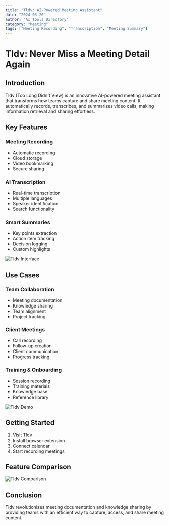 ```yaml
---
title: "Tldv: AI-Powered Meeting Assistant"
date: "2024-03-20"
author: "AI Tools Directory"
category: "Meeting"
tags: ["Meeting Recording", "Transcription", "Meeting Summary"]
---
```


# Tldv: Never Miss a Meeting Detail Again

## Introduction

Tldv (Too Long Didn't View) is an innovative AI-powered meeting assistant that transforms how teams capture and share meeting content. It automatically records, transcribes, and summarizes video calls, making information retrieval and sharing effortless.

## Key Features

### Meeting Recording
- Automatic recording
- Cloud storage
- Video bookmarking
- Secure sharing

### AI Transcription
- Real-time transcription
- Multiple languages
- Speaker identification
- Search functionality

### Smart Summaries
- Key points extraction
- Action item tracking
- Decision logging
- Custom highlights

![Tldv Interface](/imgs/tldv/interface.jpg)

## Use Cases

### Team Collaboration
- Meeting documentation
- Knowledge sharing
- Team alignment
- Project tracking

### Client Meetings
- Call recording
- Follow-up creation
- Client communication
- Progress tracking

### Training & Onboarding
- Session recording
- Training materials
- Knowledge base
- Reference library

![Tldv Demo](/imgs/tldv/demo.jpg)

## Getting Started

1. Visit [Tldv](https://tldv.io)
2. Install browser extension
3. Connect calendar
4. Start recording meetings

## Feature Comparison

![Tldv Comparison](/imgs/tldv/comparison.jpg)

## Conclusion

Tldv revolutionizes meeting documentation and knowledge sharing by providing teams with an efficient way to capture, access, and share meeting content. 